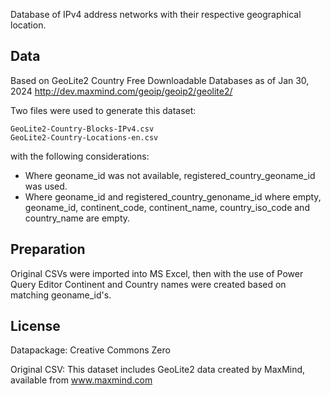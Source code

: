 Database of IPv4 address networks with their respective geographical location.

## Data

Based on GeoLite2 Country Free Downloadable Databases as of Jan 30, 2024 http://dev.maxmind.com/geoip/geoip2/geolite2/

Two files were used to generate this dataset: 

```
GeoLite2-Country-Blocks-IPv4.csv  
GeoLite2-Country-Locations-en.csv  
```

with the following considerations:  

- Where geoname_id was not available, registered_country_geoname_id was used.
- Where geoname_id and registered_country_genoname_id where empty, geoname_id, continent_code, continent_name, country_iso_code and country_name are empty.

## Preparation

Original CSVs were imported into MS Excel, then with the use of Power Query Editor Continent and Country names were created based on matching geoname_id's.

## License

Datapackage: Creative Commons Zero 

Original CSV: This dataset includes GeoLite2 data created by MaxMind, available from www.maxmind.com
